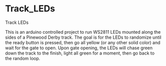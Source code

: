 # Track_LEDs
Track LEDs

This is an arduino controlled project to run WS2811 LEDs mounted along the sides of a Pinewood Derby track. The goal is for the LEDs to randomize until the ready button is pressed, then go all yellow (or any other solid color) and wait for the gate to open. Upon gate opening, the LEDs will chase green down the track to the finish, light all green for a moment, then go back to the random loop.
